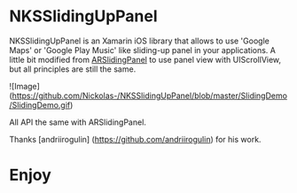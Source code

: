 # NKSSlidingUpPanel

NKSSlidingUpPanel is an Xamarin iOS library that allows to use 'Google Maps' or 'Google Play Music' like sliding-up panel in your applications. A little bit modified from [ARSlidingPanel](https://github.com/andriirogulin/ARSlidingPanel) to use panel view with UIScrollView, but all principles are still the same.

![Image] (https://github.com/Nickolas-/NKSSlidingUpPanel/blob/master/SlidingDemo/SlidingDemo.gif)

All API the same with ARSlidingPanel.

Thanks [andriirogulin] (https://github.com/andriirogulin) for his work.

# Enjoy

